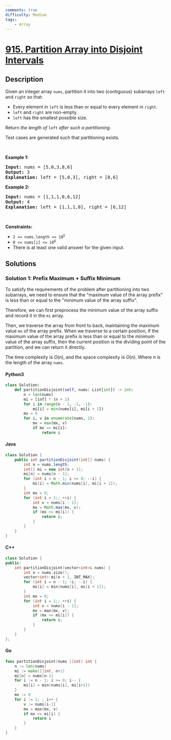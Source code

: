 ```yaml
---
comments: true
difficulty: Medium
tags:
    - Array
---
```


<!-- problem:start -->

# [915. Partition Array into Disjoint Intervals](https://leetcode.com/problems/partition-array-into-disjoint-intervals)

## Description

<!-- description:start -->

<p>Given an integer array <code>nums</code>, partition it into two (contiguous) subarrays <code>left</code> and <code>right</code> so that:</p>

<ul>
	<li>Every element in <code>left</code> is less than or equal to every element in <code>right</code>.</li>
	<li><code>left</code> and <code>right</code> are non-empty.</li>
	<li><code>left</code> has the smallest possible size.</li>
</ul>

<p>Return <em>the length of </em><code>left</code><em> after such a partitioning</em>.</p>

<p>Test cases are generated such that partitioning exists.</p>

<p>&nbsp;</p>
<p><strong class="example">Example 1:</strong></p>

<pre>
<strong>Input:</strong> nums = [5,0,3,8,6]
<strong>Output:</strong> 3
<strong>Explanation:</strong> left = [5,0,3], right = [8,6]
</pre>

<p><strong class="example">Example 2:</strong></p>

<pre>
<strong>Input:</strong> nums = [1,1,1,0,6,12]
<strong>Output:</strong> 4
<strong>Explanation:</strong> left = [1,1,1,0], right = [6,12]
</pre>

<p>&nbsp;</p>
<p><strong>Constraints:</strong></p>

<ul>
	<li><code>2 &lt;= nums.length &lt;= 10<sup>5</sup></code></li>
	<li><code>0 &lt;= nums[i] &lt;= 10<sup>6</sup></code></li>
	<li>There is at least one valid answer for the given input.</li>
</ul>

<!-- description:end -->

## Solutions

<!-- solution:start -->

### Solution 1: Prefix Maximum + Suffix Minimum

To satisfy the requirements of the problem after partitioning into two subarrays, we need to ensure that the "maximum value of the array prefix" is less than or equal to the "minimum value of the array suffix".

Therefore, we can first preprocess the minimum value of the array suffix and record it in the `mi` array.

Then, we traverse the array from front to back, maintaining the maximum value `mx` of the array prefix. When we traverse to a certain position, if the maximum value of the array prefix is less than or equal to the minimum value of the array suffix, then the current position is the dividing point of the partition, and we can return it directly.

The time complexity is $O(n)$, and the space complexity is $O(n)$. Where $n$ is the length of the array `nums`.

<!-- tabs:start -->

#### Python3

```python
class Solution:
    def partitionDisjoint(self, nums: List[int]) -> int:
        n = len(nums)
        mi = [inf] * (n + 1)
        for i in range(n - 1, -1, -1):
            mi[i] = min(nums[i], mi[i + 1])
        mx = 0
        for i, v in enumerate(nums, 1):
            mx = max(mx, v)
            if mx <= mi[i]:
                return i
```

#### Java

```java
class Solution {
    public int partitionDisjoint(int[] nums) {
        int n = nums.length;
        int[] mi = new int[n + 1];
        mi[n] = nums[n - 1];
        for (int i = n - 1; i >= 0; --i) {
            mi[i] = Math.min(nums[i], mi[i + 1]);
        }
        int mx = 0;
        for (int i = 1;; ++i) {
            int v = nums[i - 1];
            mx = Math.max(mx, v);
            if (mx <= mi[i]) {
                return i;
            }
        }
    }
}
```

#### C++

```cpp
class Solution {
public:
    int partitionDisjoint(vector<int>& nums) {
        int n = nums.size();
        vector<int> mi(n + 1, INT_MAX);
        for (int i = n - 1; ~i; --i) {
            mi[i] = min(nums[i], mi[i + 1]);
        }
        int mx = 0;
        for (int i = 1;; ++i) {
            int v = nums[i - 1];
            mx = max(mx, v);
            if (mx <= mi[i]) {
                return i;
            }
        }
    }
};
```

#### Go

```go
func partitionDisjoint(nums []int) int {
	n := len(nums)
	mi := make([]int, n+1)
	mi[n] = nums[n-1]
	for i := n - 1; i >= 0; i-- {
		mi[i] = min(nums[i], mi[i+1])
	}
	mx := 0
	for i := 1; ; i++ {
		v := nums[i-1]
		mx = max(mx, v)
		if mx <= mi[i] {
			return i
		}
	}
}
```

<!-- tabs:end -->

<!-- solution:end -->

<!-- problem:end -->
